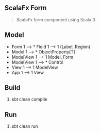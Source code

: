 ScalaFx Form
------------
>ScalaFx form component using Scala 3.

Model
-----
* Form 1 --> * Field 1 --> 1 (Label, Region)
* Model 1 --> * ObjectProperty[T]
* ModelView 1 --> 1 Model, Form
* ModelView 1 --> * Control
* View 1 --> 1 ModelView
* App 1 --> 1 View

Build
-----
1. sbt clean compile

Run
---
1. sbt clean run